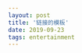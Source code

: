 ```yaml
---
layout: post
title: '链接的模板'
date: 2019-09-23 
tags: entertainment  
---
```


<script>
window.location.href='https://www.baidu.com';
</script>